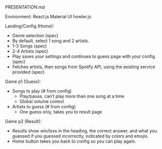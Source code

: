 PRESENTATION.md

Environment: 
React.js
Material UI
howler.js


Landing/Config (Home): 
- Genre selection (spec)
- By default, select 1 song and 2 artists.
- 1-3 Songs (spec)
- 2-4 Artists (spec)
- Play saves your settings and continues to guess page with your config (spec)
- Fetches artists, then songs from Spotify API, using the existing service provided (spec)


Game p1 (Guess): 
- Songs to play (# from config)
    - Play/pause, can't play more than one song at a time
    - Global volume control
- Artists to guess (# from config)
    - One guess only, takes you to result page


Game p2 (Result):
- Results show win/loss in the heading, the correct answer, and what you guessed if you guessed incorrectly, indicated by colors and emojis.
- Home button takes you back to config so you can play again.
